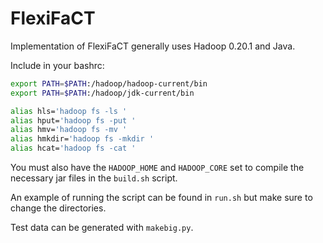 FlexiFaCT
====

Implementation of FlexiFaCT generally uses Hadoop 0.20.1 and Java.

Include in your bashrc:

```bash
export PATH=$PATH:/hadoop/hadoop-current/bin
export PATH=$PATH:/hadoop/jdk-current/bin

alias hls='hadoop fs -ls '
alias hput='hadoop fs -put '
alias hmv='hadoop fs -mv '
alias hmkdir='hadoop fs -mkdir '
alias hcat='hadoop fs -cat '

```

You must also have the `HADOOP_HOME` and `HADOOP_CORE` set to compile the
necessary jar files in the `build.sh` script.

An example of running the script can be found in `run.sh` but make sure to
change the directories.  

Test data can be generated with `makebig.py`.
